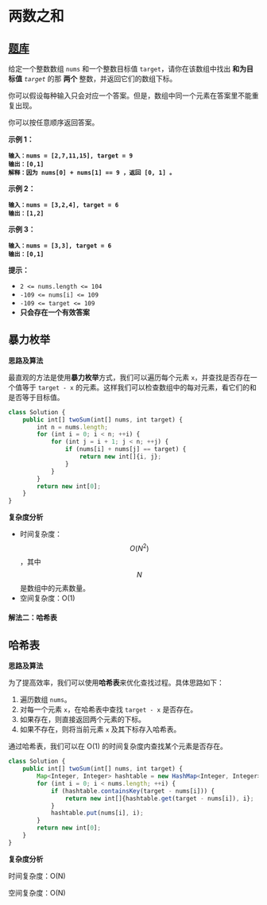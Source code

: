 # 两数之和

## [题库](https://leetcode.cn/problems/two-sum/description/?envType=study-plan-v2\&envId=top-100-liked)

给定一个整数数组 `nums` 和一个整数目标值 `target`，请你在该数组中找出 **和为目标值** _`target`_  的那 **两个** 整数，并返回它们的数组下标。

你可以假设每种输入只会对应一个答案。但是，数组中同一个元素在答案里不能重复出现。

你可以按任意顺序返回答案。

**示例 1：**

<pre><code><strong>输入：nums = [2,7,11,15], target = 9
</strong><strong>输出：[0,1]
</strong><strong>解释：因为 nums[0] + nums[1] == 9 ，返回 [0, 1] 。
</strong></code></pre>

**示例 2：**

<pre><code><strong>输入：nums = [3,2,4], target = 6
</strong><strong>输出：[1,2]
</strong></code></pre>

**示例 3：**

<pre><code><strong>输入：nums = [3,3], target = 6
</strong><strong>输出：[0,1]
</strong></code></pre>

**提示：**

* `2 <= nums.length <= 104`
* `-109 <= nums[i] <= 109`
* `-109 <= target <= 109`
* **只会存在一个有效答案**

## 暴力枚举

**思路及算法**

最直观的方法是使用**暴力枚举**方式，我们可以遍历每个元素 `x`，并查找是否存在一个值等于 `target - x` 的元素。这样我们可以检查数组中的每对元素，看它们的和是否等于目标值。

```typescript
class Solution {
    public int[] twoSum(int[] nums, int target) {
        int n = nums.length;
        for (int i = 0; i < n; ++i) {
            for (int j = i + 1; j < n; ++j) {
                if (nums[i] + nums[j] == target) {
                    return new int[]{i, j};
                }
            }
        }
        return new int[0];
    }
}
```

**复杂度分析**

* 时间复杂度：$$O(N^2)$$，其中 $$N$$ 是数组中的元素数量。
* 空间复杂度：O(1)

#### 解法二：哈希表

## 哈希表

**思路及算法**

为了提高效率，我们可以使用**哈希表**来优化查找过程。具体思路如下：

1. 遍历数组 `nums`。
2. 对每一个元素 `x`，在哈希表中查找 `target - x` 是否存在。
3. 如果存在，则直接返回两个元素的下标。
4. 如果不存在，则将当前元素 `x` 及其下标存入哈希表。

通过哈希表，我们可以在 O(1) 的时间复杂度内查找某个元素是否存在。

```typescript
class Solution {
    public int[] twoSum(int[] nums, int target) {
        Map<Integer, Integer> hashtable = new HashMap<Integer, Integer>();
        for (int i = 0; i < nums.length; ++i) {
            if (hashtable.containsKey(target - nums[i])) {
                return new int[]{hashtable.get(target - nums[i]), i};
            }
            hashtable.put(nums[i], i);
        }
        return new int[0];
    }
}
```

**复杂度分析**

时间复杂度：O(N)

空间复杂度：O(N)
